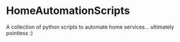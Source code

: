 # HomeAutomationScripts
A collection of python scripts to automate home services... ultimately pointless :)
